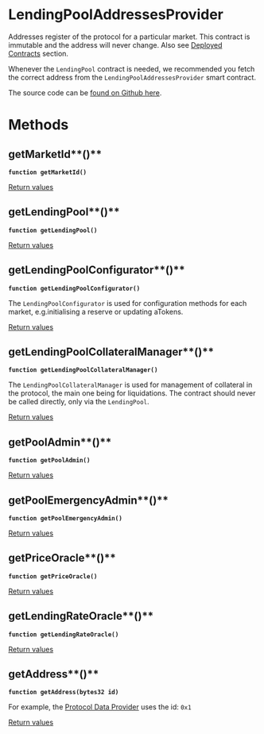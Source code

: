 # LendingPoolAddressesProvider

Addresses register of the protocol for a particular market. This contract is immutable and the address will never change. Also see [Deployed Contracts](notion://www.notion.so/developers/deployed-contracts/deployed-contracts) section.

Whenever the `LendingPool` contract is needed, we recommended you fetch the correct address from the `LendingPoolAddressesProvider` smart contract.

The source code can be [found on Github here](https://github.com/aave/protocol-v2/blob/ice/mainnet-deployment-03-12-2020/contracts/protocol/configuration/LendingPoolAddressesProvider.sol).

# Methods

## getMarketId**()**

**`function getMarketId()`**

[Return values](https://www.notion.so/7440bf7055f14a3384ed39b17ed42539)

## getLendingPool**()**

**`function getLendingPool()`**

[Return values](https://www.notion.so/c43cb3b19c424e69ad786fb97ff2401c)

## getLendingPoolConfigurator**()**

**`function getLendingPoolConfigurator()`**

The `LendingPoolConfigurator` is used for configuration methods for each market, e.g.initialising a reserve or updating aTokens.

[Return values](https://www.notion.so/cde9f4be2394477980c91fa6baf3ed7b)

## getLendingPoolCollateralManager**()**

**`function getLendingPoolCollateralManager()`**

The `LendingPoolCollateralManager` is used for management of collateral in the protocol, the main one being for liquidations. The contract should never be called directly, only via the `LendingPool`.

[Return values](https://www.notion.so/0864d774684f4daa86a41f2c6ea981b6)

## getPoolAdmin**()**

**`function getPoolAdmin()`**

[Return values](https://www.notion.so/213ac8f1dc364271b53f5d764a309440)

## getPoolEmergencyAdmin**()**

**`function getPoolEmergencyAdmin()`**

[Return values](https://www.notion.so/937ed36d439d43bba2815c5a4ff250d4)

## getPriceOracle**()**

**`function getPriceOracle()`**

[Return values](https://www.notion.so/4193355a46464b519202b2d050401372)

## getLendingRateOracle**()**

**`function getLendingRateOracle()`**

[Return values](https://www.notion.so/aa9bc8daaf794ea5b50fc8884bc31988)

## getAddress**()**

**`function getAddress(bytes32 id)`**

For example, the [Protocol Data Provider](https://www.notion.so/f86216cfc52b4efdbb7ab7ec1ef53e8e) uses the id: `0x1`

[Return values](https://www.notion.so/7801602f0f0f436ea98708817e05e673)
